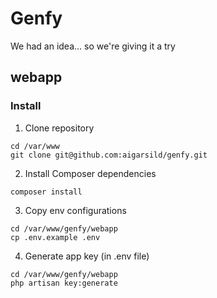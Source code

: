 # Genfy

We had an idea... so we're giving it a try

## webapp

### Install
1. Clone repository
```
cd /var/www
git clone git@github.com:aigarsild/genfy.git
```
2. Install Composer dependencies
```
composer install
```
3. Copy env configurations
```
cd /var/www/genfy/webapp
cp .env.example .env
```
4. Generate app key (in .env file)
```
cd /var/www/genfy/webapp
php artisan key:generate
```
